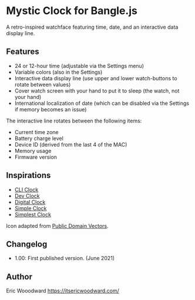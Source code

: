 # Mystic Clock for Bangle.js

A retro-inspired watchface featuring time, date, and an interactive data display line.

## Features

- 24 or 12-hour time (adjustable via the Settings menu)
- Variable colors (also in the Settings)
- Interactive data display line (use upper and lower watch-buttons to rotate between values)
- Cover watch screen with your hand to put it to sleep (the watch, not your hand)
- International localization of date (which can be disabled via the Settings if memory becomes an issue)

The interactive line rotates between the following items:

- Current time zone
- Battery charge level
- Device ID (derived from the last 4 of the MAC)
- Memory usage
- Firmware version


## Inspirations

- [CLI Clock](https://github.com/espruino/BangleApps/tree/master/apps/cliock)
- [Dev Clock](https://github.com/espruino/BangleApps/tree/master/apps/dclock)
- [Digital Clock](https://github.com/espruino/BangleApps/tree/master/apps/digiclock)
- [Simple Clock](https://github.com/espruino/BangleApps/tree/master/apps/sclock)
- [Simplest Clock](https://github.com/espruino/BangleApps/tree/master/apps/simplest)

Icon adapted from [Public Domain Vectors](https://publicdomainvectors.org/en/free-clipart/Digital-clock-display-vector-image/10845.html).


## Changelog

- 1.00: First published version. (June 2021)


## Author

Eric Wooodward https://itsericwoodward.com/
